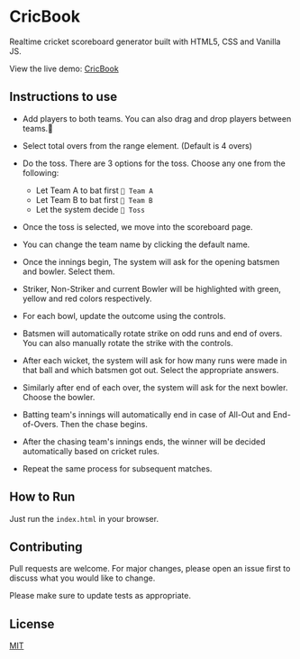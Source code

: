 # CricBook

Realtime cricket scoreboard generator built with HTML5, CSS and Vanilla JS.

View the live demo: [CricBook](https://mochatek.github.io/CricBook/)

## Instructions to use

- Add players to both teams. You can also drag and drop players between teams.👲

- Select total overs from the range element. (Default is 4 overs)

- Do the toss. There are 3 options for the toss. Choose any one from the following:

  - Let Team A to bat first `🏏 Team A`
  - Let Team B to bat first `🏏 Team B`
  - Let the system decide `🏏 Toss`

- Once the toss is selected, we move into the scoreboard page.

- You can change the team name by clicking the default name.

- Once the innings begin, The system will ask for the opening batsmen and bowler. Select them.

- Striker, Non-Striker and current Bowler will be highlighted with green, yellow and red colors respectively.

- For each bowl, update the outcome using the controls.
- Batsmen will automatically rotate strike on odd runs and end of overs. You can also manually rotate the strike with the controls.

- After each wicket, the system will ask for how many runs were made in that ball and which batsmen got out. Select the appropriate answers.

- Similarly after end of each over, the system will ask for the next bowler. Choose the bowler.

- Batting team's innings will automatically end in case of All-Out and End-of-Overs. Then the chase begins.

- After the chasing team's innings ends, the winner will be decided automatically based on cricket rules.

- Repeat the same process for subsequent matches.

## How to Run

Just run the `index.html` in your browser.

## Contributing

Pull requests are welcome. For major changes, please open an issue first to discuss what you would like to change.

Please make sure to update tests as appropriate.

## License

[MIT](https://github.com/mochatek/CricBook/blob/master/LICENSE)
